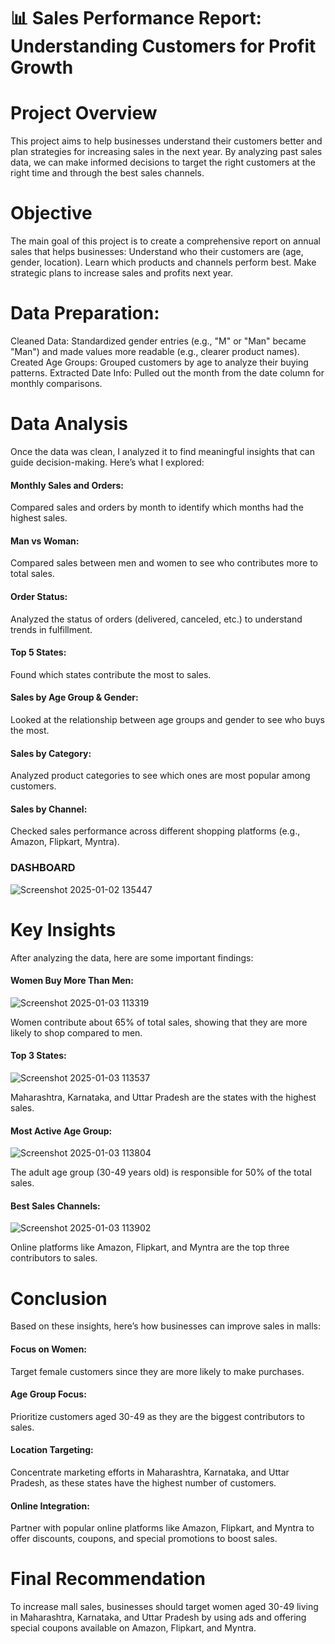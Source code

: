 # 📊 Sales Performance Report: Understanding Customers for Profit Growth

# Project Overview
This project aims to help businesses understand their customers better and plan strategies for increasing sales in the next year. By analyzing past sales data, we can make informed decisions to target the right customers at the right time and through the best sales channels.

# Objective
The main goal of this project is to create a comprehensive report on annual sales that helps businesses:
Understand who their customers are (age, gender, location).
Learn which products and channels perform best.
Make strategic plans to increase sales and profits next year.

# Data Preparation:
Cleaned Data: Standardized gender entries (e.g., "M" or "Man" became "Man") and made values more readable (e.g., clearer product names).
Created Age Groups: Grouped customers by age to analyze their buying patterns.
Extracted Date Info: Pulled out the month from the date column for monthly comparisons.

# Data Analysis
Once the data was clean, I analyzed it to find meaningful insights that can guide decision-making. Here’s what I explored:

#### Monthly Sales and Orders:
Compared sales and orders by month to identify which months had the highest sales.

#### Man vs Woman:
Compared sales between men and women to see who contributes more to total sales.

#### Order Status:
Analyzed the status of orders (delivered, canceled, etc.) to understand trends in fulfillment.

#### Top 5 States:
Found which states contribute the most to sales.

#### Sales by Age Group & Gender:
Looked at the relationship between age groups and gender to see who buys the most.

#### Sales by Category:
Analyzed product categories to see which ones are most popular among customers.

#### Sales by Channel:
Checked sales performance across different shopping platforms (e.g., Amazon, Flipkart, Myntra).

### DASHBOARD

![Screenshot 2025-01-02 135447](https://github.com/user-attachments/assets/43bbe638-0a9a-4922-b1b8-1a7e525d87c9)

# Key Insights
After analyzing the data, here are some important findings:

#### Women Buy More Than Men:

![Screenshot 2025-01-03 113319](https://github.com/user-attachments/assets/f8b4bd9a-1698-4736-85f6-646cb2fe8afc)

Women contribute about 65% of total sales, showing that they are more likely to shop compared to men.

#### Top 3 States:

![Screenshot 2025-01-03 113537](https://github.com/user-attachments/assets/6b00dc6d-1ab2-491c-83ce-95ee33b6a6d3)

Maharashtra, Karnataka, and Uttar Pradesh are the states with the highest sales.

#### Most Active Age Group:

![Screenshot 2025-01-03 113804](https://github.com/user-attachments/assets/a443dd82-2d72-4adb-886b-a2683b63ae0d)

The adult age group (30-49 years old) is responsible for 50% of the total sales.

#### Best Sales Channels:

![Screenshot 2025-01-03 113902](https://github.com/user-attachments/assets/00c30f87-c756-45d5-8675-216b6191ba1f)

Online platforms like Amazon, Flipkart, and Myntra are the top three contributors to sales.
# Conclusion
Based on these insights, here’s how businesses can improve sales in malls:

#### Focus on Women:
Target female customers since they are more likely to make purchases.

#### Age Group Focus:
Prioritize customers aged 30-49 as they are the biggest contributors to sales.

#### Location Targeting:
Concentrate marketing efforts in Maharashtra, Karnataka, and Uttar Pradesh, as these states have the highest number of customers.

#### Online Integration:
Partner with popular online platforms like Amazon, Flipkart, and Myntra to offer discounts, coupons, and special promotions to boost sales.

# Final Recommendation
To increase mall sales, businesses should target women aged 30-49 living in Maharashtra, Karnataka, and Uttar Pradesh by using ads and offering special coupons available on Amazon, Flipkart, and Myntra.
